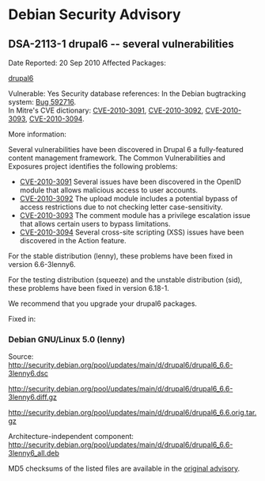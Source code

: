 
Debian Security Advisory
========================


DSA-2113-1 drupal6 -- several vulnerabilities
---------------------------------------------



Date Reported:
20 Sep 2010
Affected Packages:

[drupal6](https://packages.debian.org/src:drupal6)

Vulnerable:
Yes
Security database references:
In the Debian bugtracking system: [Bug 592716](https://bugs.debian.org/cgi-bin/bugreport.cgi?bug=592716).  
In Mitre's CVE dictionary: [CVE-2010-3091](https://security-tracker.debian.org/tracker/CVE-2010-3091), [CVE-2010-3092](https://security-tracker.debian.org/tracker/CVE-2010-3092), [CVE-2010-3093](https://security-tracker.debian.org/tracker/CVE-2010-3093), [CVE-2010-3094](https://security-tracker.debian.org/tracker/CVE-2010-3094).  

More information:

Several vulnerabilities have been discovered in Drupal 6 a fully-featured
content management framework. The Common Vulnerabilities and Exposures
project identifies the following problems:


* [CVE-2010-3091](https://security-tracker.debian.org/tracker/CVE-2010-3091)
Several issues have been discovered in the OpenID module that allows
malicious access to user accounts.
* [CVE-2010-3092](https://security-tracker.debian.org/tracker/CVE-2010-3092)
The upload module includes a potential bypass of access restrictions due
to not checking letter case-sensitivity.
* [CVE-2010-3093](https://security-tracker.debian.org/tracker/CVE-2010-3093)
The comment module has a privilege escalation issue that allows certain
users to bypass limitations.
* [CVE-2010-3094](https://security-tracker.debian.org/tracker/CVE-2010-3094)
Several cross-site scripting (XSS) issues have been discovered in the
Action feature.


For the stable distribution (lenny), these problems have been fixed in
version 6.6-3lenny6.


For the testing distribution (squeeze) and the unstable distribution
(sid), these problems have been fixed in version 6.18-1.


We recommend that you upgrade your drupal6 packages.



Fixed in:

### Debian GNU/Linux 5.0 (lenny)



Source:
 <http://security.debian.org/pool/updates/main/d/drupal6/drupal6_6.6-3lenny6.dsc>  

<http://security.debian.org/pool/updates/main/d/drupal6/drupal6_6.6-3lenny6.diff.gz>  

<http://security.debian.org/pool/updates/main/d/drupal6/drupal6_6.6.orig.tar.gz>  

Architecture-independent component:
 <http://security.debian.org/pool/updates/main/d/drupal6/drupal6_6.6-3lenny6_all.deb>  


MD5 checksums of the listed files are available in the [original advisory](https://lists.debian.org/debian-security-announce/2010/msg00162.html).





